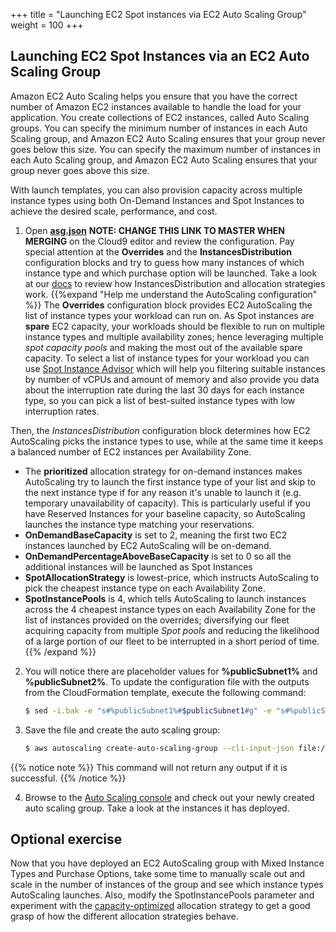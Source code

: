 +++
title = "Launching EC2 Spot instances via EC2 Auto Scaling Group"
weight = 100
+++

## Launching EC2 Spot Instances via an EC2 Auto Scaling Group

Amazon EC2 Auto Scaling helps you ensure that you have the correct number of Amazon EC2 instances available to handle the load for your application.  You create collections of EC2 instances, called Auto Scaling groups.  You can specify the minimum number of instances in each Auto Scaling group, and Amazon EC2 Auto Scaling ensures that your group never goes below this size. You can specify the maximum number of instances in each Auto Scaling group, and Amazon EC2 Auto Scaling ensures that your group never goes above this size.

With launch templates, you can also provision capacity across multiple instance types using both On-Demand Instances and Spot Instances to achieve the desired scale, performance, and cost.

1. Open [**asg.json**](https://raw.githubusercontent.com/raghananth/ec2-spot-workshops/update-launch-ec2-spot-instance-workshop/workshops/launching_ec2_spot_instances/asg.json) **NOTE: CHANGE THIS LINK TO MASTER WHEN MERGING** on the Cloud9 editor and review the configuration. Pay special attention at the **Overrides** and the **InstancesDistribution** configuration blocks and try to guess how many instances of which instance type and which purchase option will be launched. Take a look at our [docs](https://docs.aws.amazon.com/autoscaling/ec2/userguide/asg-purchase-options.html#asg-allocation-strategies) to review how InstancesDistribution and allocation strategies work.
{{%expand "Help me understand the AutoScaling configuration" %}}
The **Overrides** configuration block provides EC2 AutoScaling the list of instance types your workload can run on. As Spot instances are **spare** EC2 capacity, your workloads should be flexible to run on multiple instance types and multiple availability zones; hence leveraging multiple *spot capacity pools* and making the most out of the available spare capacity. To select a list of instance types for your workload you can use [Spot Instance Advisor](https://aws.amazon.com/ec2/spot/instance-advisor/) which will help you filtering suitable instances by number of vCPUs and amount of memory and also provide you data about the interruption rate during the last 30 days for each instance type, so you can pick a list of best-suited instance types with low interruption rates.

Then, the *InstancesDistribution* configuration block determines how EC2 AutoScaling picks the instance types to use, while at the same time it keeps a balanced number of EC2 instances per Availability Zone.

* The **prioritized** allocation strategy for on-demand instances makes AutoScaling try to launch the first instance type of your list and skip to the next instance type if for any reason it's unable to launch it (e.g. temporary unavailability of capacity). This is particularly useful if you have Reserved Instances for your baseline capacity, so AutoScaling launches the instance type matching your reservations. 
* **OnDemandBaseCapacity** is set to 2, meaning the first two EC2 instances launched by EC2 AutoScaling will be on-demand.
* **OnDemandPercentageAboveBaseCapacity** is set to 0 so all the additional instances will be launched as Spot Instances
* **SpotAllocationStrategy** is lowest-price, which instructs AutoScaling to pick the cheapest instance type on each Availability Zone.
* **SpotInstancePools** is 4, which tells AutoScaling to launch instances across the 4 cheapest instance types on each Availability Zone for the list of instances provided on the overrides; diversifying our fleet acquiring capacity from multiple *Spot pools* and reducing the likelihood of a large portion of our fleet to be interrupted in a short period of time. 
{{% /expand %}}

2. You will notice there are placeholder values for **%publicSubnet1%** and **%publicSubnet2%**. To update the configuration file with the outputs from the CloudFormation template, execute the following command:

    ```bash
    $ sed -i.bak -e "s#%publicSubnet1%#$publicSubnet1#g" -e "s#%publicSubnet2%#$publicSubnet2#g" asg.json
    ```

3. Save the file and create the auto scaling group:

    ```bash
    $ aws autoscaling create-auto-scaling-group --cli-input-json file://asg.json
    ```
{{% notice note %}}
This command will not return any output if it is successful.
{{% /notice %}}

4. Browse to the [Auto Scaling console](https://console.aws.amazon.com/ec2/autoscaling/home#AutoScalingGroups:view=details) and check out your newly created auto scaling group. Take a look at the instances it has deployed.


## Optional exercise

Now that you have deployed an EC2 AutoScaling group with Mixed Instance Types and Purchase Options, take some time to manually scale out and scale in the number of instances of the group and see which instance types AutoScaling launches. Also, modify the SpotInstancePools parameter and experiment with the [capacity-optimized](https://aws.amazon.com/blogs/compute/introducing-the-capacity-optimized-allocation-strategy-for-amazon-ec2-spot-instances/) allocation strategy to get a good grasp of how the different allocation strategies behave. 